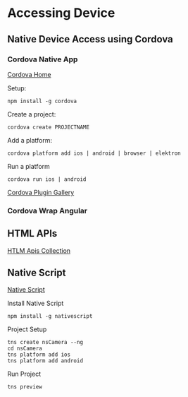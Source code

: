 # Accessing Device

## Native Device Access using Cordova

### Cordova Native App

[Cordova Home](https://cordova.apache.org/)

Setup:

```
npm install -g cordova
```

Create a project:

```
cordova create PROJECTNAME
```

Add a platform:

```
cordova platform add ios | android | browser | elektron
```

Run a platform

```
cordova run ios | android
```

[Cordova Plugin Gallery](https://cordova.apache.org/plugins/)

### Cordova Wrap Angular

## HTML APIs

[HTLM Apis Collection](https://girliemac.com/presentation-slides/html5-mobile-approach/deviceAPIs.html)

## Native Script

[Native Script](https://www.nativescript.org/)

Install Native Script

```
npm install -g nativescript
```

Project Setup

```
tns create nsCamera --ng
cd nsCamera
tns platform add ios
tns platform add android
```

Run Project

```
tns preview
```
